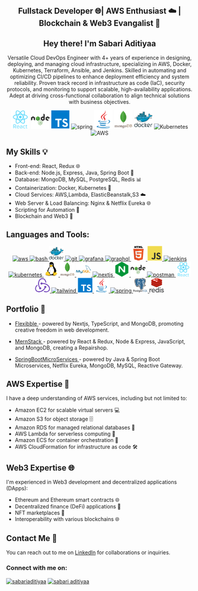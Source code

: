  <!-- <div align="center">
  <!-- Add your profile image here 
  <img style="border-radius: 50%" src="https://github.com/saisabari24/saisabari24/assets/43312501/40289d96-beb3-4258-9f7d-43a62e3a8c67" alt="Sabari Aditiyaa" width="200" height="200">
</div>
-->

<div align="center">
<h2>Fullstack Developer 🌐| AWS Enthusiast ☁️ | Blockchain & Web3 Evangalist 🔗</h2>


 ## Hey there! I'm Sabari Aditiyaa
Versatile Cloud DevOps Engineer with 4+ years of experience in designing, deploying, and
managing cloud infrastructure, specializing in AWS, Docker, Kubernetes, Terraform, Ansible, and
Jenkins. Skilled in automating and optimizing CI/CD pipelines to enhance deployment efficiency
and system reliability. Proven track record in infrastructure as code (IaC), security protocols, and
monitoring to support scalable, high-availability applications. Adept at driving cross-functional
collaboration to align technical solutions with business objectives.</div>

<div align="center">
  <!-- Add your technology stack or tools logos here -->
  <img src="https://raw.githubusercontent.com/devicons/devicon/master/icons/react/react-original-wordmark.svg" alt="React" width="50">
  <img src="https://raw.githubusercontent.com/devicons/devicon/master/icons/nodejs/nodejs-original-wordmark.svg" alt="Node.js" width="50">
  <img src="https://raw.githubusercontent.com/devicons/devicon/master/icons/typescript/typescript-original.svg" alt="TypeScript" width="50">
  <img src="https://www.vectorlogo.zone/logos/springio/springio-icon.svg" alt="spring" width="50" height="50"/>
  <img src="https://raw.githubusercontent.com/devicons/devicon/master/icons/java/java-original.svg" alt="java" width="50" height="50"/>
  <img src="https://raw.githubusercontent.com/devicons/devicon/master/icons/mongodb/mongodb-original-wordmark.svg" alt="MongoDB" width="50">
  <img src="https://raw.githubusercontent.com/devicons/devicon/master/icons/docker/docker-original-wordmark.svg" alt="Docker" width="50">
  <img src="https://www.vectorlogo.zone/logos/kubernetes/kubernetes-icon.svg" alt="Kubernetes" width="50">
  <img src="https://academyflorida.com/wp-content/uploads/2019/11/aws.png" alt="AWS" width="50">
  <!-- Add more logos as needed -->
</div>

## My Skills 💡

- Front-end: React, Redux 🌐
- Back-end: Node.js, Express, Java, Spring Boot 🚀
- Database: MongoDB, MySQL, PostgreSQL, Redis 📊
- Containerization: Docker, Kubernetes 🐳
- Cloud Services: AWS,Lambda, ElasticBeanstalk,S3 ☁️
- Web Server & Load Balancing: Nginx & Netflix Eureka 🌐
- Scripting for Automation 🤖
- Blockchain and Web3 🔗


## Languages and Tools:

<p align="center">
    <a href="https://aws.amazon.com" target="_blank" rel="noreferrer">
        <img src="https://academyflorida.com/wp-content/uploads/2019/11/aws.png" alt="aws" width="50" />
    </a>
    <a href="https://www.gnu.org/software/bash/" target="_blank" rel="noreferrer">
        <img src="https://upload.wikimedia.org/wikipedia/commons/thumb/4/4b/Bash_Logo_Colored.svg/1200px-Bash_Logo_Colored.svg.png" alt="bash" width="40" height="40" />
    </a>
    <a href="https://www.docker.com/" target="_blank" rel="noreferrer">
        <img src="https://raw.githubusercontent.com/devicons/devicon/master/icons/docker/docker-original-wordmark.svg" alt="docker" width="40" height="40" />
    </a>
    <a href="https://git-scm.com/" target="_blank" rel="noreferrer">
        <img src="https://www.vectorlogo.zone/logos/git-scm/git-scm-icon.svg" alt="git" width="40" height="40" />
    </a>
    <a href="https://grafana.com" target="_blank" rel="noreferrer">
        <img src="https://www.vectorlogo.zone/logos/grafana/grafana-icon.svg" alt="grafana" width="40" height="40" />
    </a>
    <a href="https://graphql.org" target="_blank" rel="noreferrer">
        <img src="https://www.vectorlogo.zone/logos/graphql/graphql-icon.svg" alt="graphql" width="40" height="40" />
    </a>
    <a href="https://www.w3.org/html/" target="_blank" rel="noreferrer">
        <img src="https://raw.githubusercontent.com/devicons/devicon/master/icons/html5/html5-original-wordmark.svg" alt="html5" width="40" height="40" />
    </a>
    <a href="https://developer.mozilla.org/en-US/docs/Web/JavaScript" target="_blank" rel="noreferrer">
        <img src="https://raw.githubusercontent.com/devicons/devicon/master/icons/javascript/javascript-original.svg" alt="javascript" width="40" height="40" />
    </a>
    <a href="https://www.jenkins.io" target="_blank" rel="noreferrer">
        <img src="https://www.vectorlogo.zone/logos/jenkins/jenkins-icon.svg" alt="jenkins" width="40" height="40" />
    </a>
    <a href="https://kubernetes.io" target="_blank" rel="noreferrer">
        <img src="https://www.vectorlogo.zone/logos/kubernetes/kubernetes-icon.svg" alt="kubernetes" width="40" height="40" />
    </a>
    <a href="https://www.linux.org/" target="_blank" rel="noreferrer">
        <img src="https://raw.githubusercontent.com/devicons/devicon/master/icons/linux/linux-original.svg" alt="linux" width="40" height="40" />
    </a>
    <a href="https://www.mongodb.com/" target="_blank" rel="noreferrer">
        <img src="https://raw.githubusercontent.com/devicons/devicon/master/icons/mongodb/mongodb-original-wordmark.svg" alt="mongodb" width="40" height="40" />
    </a>
    <a href="https://www.mysql.com/" target="_blank" rel="noreferrer">
        <img src="https://raw.githubusercontent.com/devicons/devicon/master/icons/mysql/mysql-original-wordmark.svg" alt="mysql" width="40" height="40" />
    </a>
    <a href="https://nextjs.org/" target="_blank" rel="noreferrer">
        <img src="https://www.datocms-assets.com/75941/1657707878-nextjs_logo.png" alt="nextjs" width="40" height="40" />
    </a>
    <a href="https://www.nginx.com" target="_blank" rel="noreferrer">
        <img src="https://raw.githubusercontent.com/devicons/devicon/master/icons/nginx/nginx-original.svg" alt="nginx" width="40" height="40" />
    </a>
    <a href="https://nodejs.org" target="_blank" rel="noreferrer">
        <img src="https://raw.githubusercontent.com/devicons/devicon/master/icons/nodejs/nodejs-original-wordmark.svg" alt="nodejs" width="40" height="40" />
    </a>
    <a href="https://postman.com" target="_blank" rel="noreferrer">
        <img src="https://www.vectorlogo.zone/logos/getpostman/getpostman-icon.svg" alt="postman" width="40" height="40" />
    </a>
    <a href="https://reactjs.org/" target="_blank" rel="noreferrer">
        <img src="https://raw.githubusercontent.com/devicons/devicon/master/icons/react/react-original-wordmark.svg" alt="react" width="40" height="40" />
    </a>
    <a href="https://redux.js.org" target="_blank" rel="noreferrer">
        <img src="https://raw.githubusercontent.com/devicons/devicon/master/icons/redux/redux-original.svg" alt="redux" width="40" height="40" />
    </a>
    <a href="https://tailwindcss.com/" target="_blank" rel="noreferrer">
        <img src="https://www.vectorlogo.zone/logos/tailwindcss/tailwindcss-icon.svg" alt="tailwind" width="40" height="40" />
    </a>
    <a href="https://www.typescriptlang.org/" target="_blank" rel="noreferrer">
        <img src="https://raw.githubusercontent.com/devicons/devicon/master/icons/typescript/typescript-original.svg" alt="typescript" width="40" height="40" />
    </a>
    <a href="https://www.java.com" target="_blank" rel="noreferrer">
        <img src="https://raw.githubusercontent.com/devicons/devicon/master/icons/java/java-original.svg" alt="java" width="40" height="40" />
    </a>
    <a href="https://spring.io/" target="_blank" rel="noreferrer">
        <img src="https://www.vectorlogo.zone/logos/springio/springio-icon.svg" alt="spring" width="40" height="40" />
    </a>
    <a href="https://www.postgresql.org" target="_blank" rel="noreferrer">
        <img src="https://raw.githubusercontent.com/devicons/devicon/master/icons/postgresql/postgresql-original-wordmark.svg" alt="postgresql" width="40" height="40" />
    </a>
    <a href="https://redis.io" target="_blank" rel="noreferrer">
        <img src="https://raw.githubusercontent.com/devicons/devicon/master/icons/redis/redis-original-wordmark.svg" alt="redis" width="40" height="40" />
    </a>
</p>


## Portfolio 🌟

- <a href="https://github.com/saisabari24/flexibble">Flexibble </a> - powered by Nextjs, TypeScript, and MongoDB, promoting creative freedom in web development.
  
- <a href="https://github.com/saisabari24/MernStack">MernStack </a> - powered by React & Redux, Node & Express, JavaScript, and MongoDB, creating a Repairshop.

- <a href="https://github.com/saisabari24/SpringBootMicroServices">SpringBootMicroServices </a> - powered by Java & Spring Boot Microservices, Netflix Eureka, MongoDB, MySQL, Reactive Gateway.


## AWS Expertise 📡

I have a deep understanding of AWS services, including but not limited to:
- Amazon EC2 for scalable virtual servers 💻
- Amazon S3 for object storage 🗄️
- Amazon RDS for managed relational databases 🎲
- AWS Lambda for serverless computing 🚀
- Amazon ECS for container orchestration 🐳
- AWS CloudFormation for infrastructure as code 🛠️

## Web3 Expertise 🌐

I'm experienced in Web3 development and decentralized applications (DApps):
- Ethereum and Ethereum smart contracts 🌐
- Decentralized finance (DeFi) applications 💱
- NFT marketplaces 🎨
- Interoperability with various blockchains 🌐


## Contact Me 📧

You can reach out to me on [LinkedIn](https://www.linkedin.com/in/sabariaditiyaa/) for collaborations or inquiries.

<h3 align="left">Connect with me on:</h3>
<p align="left">
<a href="https://twitter.com/SabariAditiyaa" target="blank"><img align="center" src="https://raw.githubusercontent.com/rahuldkjain/github-profile-readme-generator/master/src/images/icons/Social/twitter.svg" alt="sabariaditiyaa" height="30" width="40" /></a>
<a href="https://linkedin.com/in/sabariaditiyaa" target="blank"><img align="center" src="https://raw.githubusercontent.com/rahuldkjain/github-profile-readme-generator/master/src/images/icons/Social/linked-in-alt.svg" alt="sabari aditiyaa" height="30" width="40" /></a>
</p>
